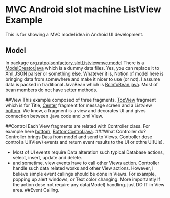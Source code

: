 MVC Android slot machine ListView Example
==============================================


This is for showing a MVC model idea in Android UI development.

## Model
In package [org.ratpoisonfactory.slotListviewmvc.model](https://github.com/comperge/MVC-mode-Android-slot-machine-ListView-Example/tree/master/src/org/ratpoisonfactory/slotListviewmvc/model)
There is a [ModelCreator.java](https://github.com/comperge/MVC-mode-Android-slot-machine-ListView-Example/blob/master/src/org/ratpoisonfactory/slotListviewmvc/model/ModelCreator.java) which is a dummy data files. Yes, you can replace it to Xml,JSON parser or something else. Whatever it is, Notion of model here is bringing data from somewhere and make it nicer to use (or not). I assume data is packed in traditional JavaBean which is [BcInfoBean.java](https://github.com/comperge/MVC-mode-Android-slot-machine-ListView-Example/blob/master/src/org/ratpoisonfactory/slotListviewmvc/model/BcInfoBean.java). Most of bean members do not have setter methods.

##View
This example composed of three fragments. [TopView](https://github.com/comperge/MVC-mode-Android-slot-machine-ListView-Example/tree/master/src/org/ratpoisonfactory/slotListviewmvc/view/top) fragment which is for Title, [Center](https://github.com/comperge/MVC-mode-Android-slot-machine-ListView-Example/tree/master/src/org/ratpoisonfactory/slotListviewmvc/view/center) fragment for message screen and a Listview [bottom](https://github.com/comperge/MVC-mode-Android-slot-machine-ListView-Example/tree/master/src/org/ratpoisonfactory/slotListviewmvc/view/bottom). We know, a fragment is a view and decorates UI and gives connection between .java code and .xml View.

##Control
Each View fragments are related with Controller class. For example here [bottom](https://github.com/comperge/MVC-mode-Android-slot-machine-ListView-Example/tree/master/src/org/ratpoisonfactory/slotListviewmvc/view/bottom), [BottomControl.java](https://github.com/comperge/MVC-mode-Android-slot-machine-ListView-Example/blob/master/src/org/ratpoisonfactory/slotListviewmvc/view/bottom/BottomControl.java). 
###What Controller do?
Controller brings Data from model and send to Views.
Controller dose control a UI(View) events and return event results to the UI or othre UI(UIs).
 - Most of UI events require Data alteration such typical Database actions, select, insert, update and delete. 
 - and sometime, view events have to call other Views action. 
Controller handle such data related works and other View actions. However, I believe simple event callings should be done in Views. For example, popping up alert windows, or Text color changing. More importantly If the action dose not require any data(Model) handling. just DO IT in View area.
##Event Calling.

  

